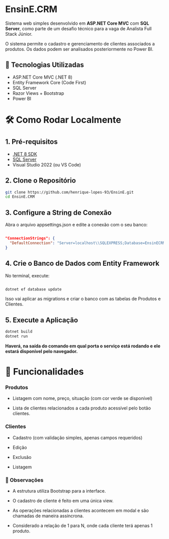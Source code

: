 
# EnsinE.CRM

Sistema web simples desenvolvido em **ASP.NET Core MVC** com **SQL Server**, como parte de um desafio técnico para a vaga de Analista Full Stack Júnior.

O sistema permite o cadastro e gerenciamento de clientes associados a produtos. Os dados podem ser analisados posteriormente no Power BI.

## 🚀 Tecnologias Utilizadas

- ASP.NET Core MVC (.NET 8)
- Entity Framework Core (Code First)
- SQL Server
- Razor Views + Bootstrap
- Power BI


# 🛠️ Como Rodar Localmente

## 1. **Pré-requisitos**

- [.NET 8 SDK](https://dotnet.microsoft.com/download)
- [SQL Server](https://www.microsoft.com/pt-br/sql-server/sql-server-downloads)
- Visual Studio 2022 (ou VS Code)


## 2. **Clone o Repositório**

```bash
git clone https://github.com/henrique-lopes-93/EnsinE.git
cd EnsinE.CRM
```
## 3. Configure a String de Conexão
Abra o arquivo appsettings.json e edite a conexão com o seu banco:

```json

"ConnectionStrings": {
  "DefaultConnection": "Server=localhost\\SQLEXPRESS;Database=EnsinECRM;Trusted_Connection=True;TrustServerCertificate=True;"
}

```

## 4. Crie o Banco de Dados com Entity Framework
No terminal, execute:
```bash

dotnet ef database update
```
Isso vai aplicar as migrations e criar o banco com as tabelas de Produtos e Clientes.

## 5. Execute a Aplicação
```bash
dotnet build
dotnet run
```

**Haverá, na saída do comando em qual porta o serviço está rodando e ele estará disponível pelo navegador.**




# 📌 Funcionalidades

### Produtos
- Listagem com nome, preço, situação (com cor verde se disponível)

- Lista de clientes relacionados a cada produto acessível pelo botão clientes.

### Clientes
- Cadastro (com validação simples, apenas campos requeridos)

- Edição

- Exclusão

- Listagem

### 📝 Observações

- A estrutura utiliza Bootstrap para a interface.

- O cadastro de cliente é feito em uma única view.

- As operações relacionadas a clientes acontecem em modal e são chamadas de maneira assíncrona.

- Considerado a relação de 1 para N, onde cada cliente terá apenas 1 produto.





